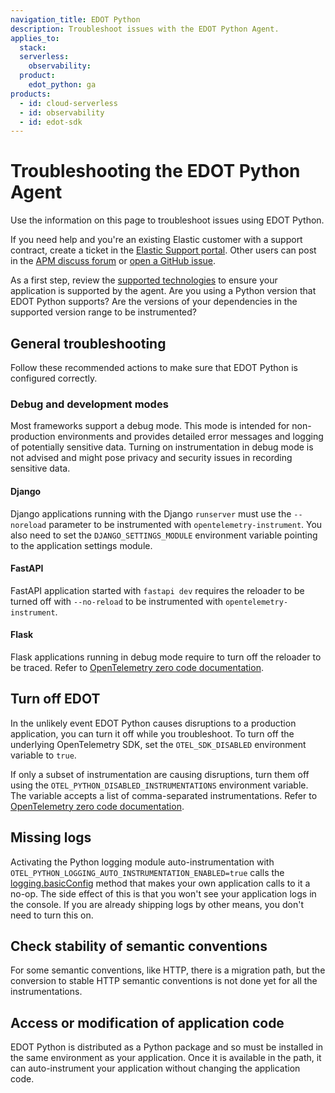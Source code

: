 ```yaml
---
navigation_title: EDOT Python
description: Troubleshoot issues with the EDOT Python Agent.
applies_to:
  stack:
  serverless:
    observability:
  product:
    edot_python: ga
products:
  - id: cloud-serverless
  - id: observability
  - id: edot-sdk
---
```


# Troubleshooting the EDOT Python Agent

Use the information on this page to troubleshoot issues using EDOT Python.

If you need help and you're an existing Elastic customer with a support contract, create a ticket in the [Elastic Support portal](https://support.elastic.co/customers/s/login/). Other users can post in the [APM discuss forum](https://discuss.elastic.co/c/apm) or [open a GitHub issue](https://github.com/elastic/elastic-otel-node/issues).

As a first step, review the [supported technologies](elastic-otel-python://reference/edot-python/supported-technologies.md) to ensure your application is supported by the agent. Are you using a Python version that EDOT Python supports? Are the versions of your dependencies in the supported version range to be instrumented?

## General troubleshooting

Follow these recommended actions to make sure that EDOT Python is configured correctly.

### Debug and development modes

Most frameworks support a debug mode. This mode is intended for non-production environments and provides detailed error messages and logging of potentially sensitive data. Turning on instrumentation in debug mode is not advised and might pose privacy and security issues in recording sensitive data.

#### Django

Django applications running with the Django `runserver` must use the `--noreload` parameter to be instrumented with `opentelemetry-instrument`. You also need to set the `DJANGO_SETTINGS_MODULE` environment variable pointing to the application settings module.

#### FastAPI

FastAPI application started with `fastapi dev` requires the reloader to be turned off with `--no-reload` to be instrumented with `opentelemetry-instrument`.

#### Flask

Flask applications running in debug mode require to turn off the reloader to be traced. Refer to [OpenTelemetry zero code documentation](https://opentelemetry.io/docs/zero-code/python/example/#instrumentation-while-debugging).

## Turn off EDOT

In the unlikely event EDOT Python causes disruptions to a production application, you can turn it off while you troubleshoot. To turn off the underlying OpenTelemetry SDK, set the `OTEL_SDK_DISABLED` environment variable to `true`.

If only a subset of instrumentation are causing disruptions, turn them off using the `OTEL_PYTHON_DISABLED_INSTRUMENTATIONS` environment variable. The variable accepts a list of comma-separated instrumentations. Refer to [OpenTelemetry zero code documentation](https://opentelemetry.io/docs/zero-code/python/configuration/#disabling-specific-instrumentations).

## Missing logs

Activating the Python logging module auto-instrumentation with `OTEL_PYTHON_LOGGING_AUTO_INSTRUMENTATION_ENABLED=true` calls the [logging.basicConfig](https://docs.python.org/3/library/logging.html#logging.basicConfig) method that makes your own application calls to it a no-op. The side effect of this is that you won't see your application logs in the console. If you are already shipping logs by other means, you don't need to turn this on.

## Check stability of semantic conventions

For some semantic conventions, like HTTP, there is a migration path, but the conversion to stable HTTP semantic conventions is not done yet for all the instrumentations.

## Access or modification of application code

EDOT Python is distributed as a Python package and so must be installed in the same environment as your application. Once it is available in the path, it can auto-instrument your application without changing the application code.
